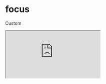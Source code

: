 ---
---

# focus

Custom

<div class="iframe_code"><iframe src="https://lstyle.larico.net/dist/focus.css" allowfullscreen></iframe></div>
